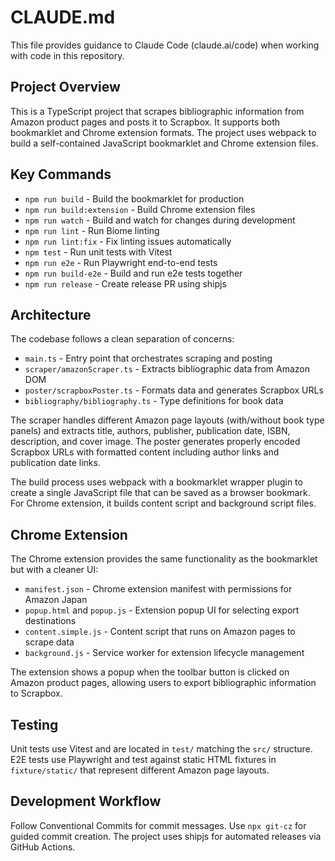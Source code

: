 # CLAUDE.md

This file provides guidance to Claude Code (claude.ai/code) when working with code in this repository.

## Project Overview

This is a TypeScript project that scrapes bibliographic information from Amazon product pages and posts it to Scrapbox. It supports both bookmarklet and Chrome extension formats. The project uses webpack to build a self-contained JavaScript bookmarklet and Chrome extension files.

## Key Commands

- `npm run build` - Build the bookmarklet for production
- `npm run build:extension` - Build Chrome extension files
- `npm run watch` - Build and watch for changes during development  
- `npm run lint` - Run Biome linting
- `npm run lint:fix` - Fix linting issues automatically
- `npm test` - Run unit tests with Vitest
- `npm run e2e` - Run Playwright end-to-end tests
- `npm run build-e2e` - Build and run e2e tests together
- `npm run release` - Create release PR using shipjs

## Architecture

The codebase follows a clean separation of concerns:

- `main.ts` - Entry point that orchestrates scraping and posting
- `scraper/amazonScraper.ts` - Extracts bibliographic data from Amazon DOM
- `poster/scrapboxPoster.ts` - Formats data and generates Scrapbox URLs
- `bibliography/bibliography.ts` - Type definitions for book data

The scraper handles different Amazon page layouts (with/without book type panels) and extracts title, authors, publisher, publication date, ISBN, description, and cover image. The poster generates properly encoded Scrapbox URLs with formatted content including author links and publication date links.

The build process uses webpack with a bookmarklet wrapper plugin to create a single JavaScript file that can be saved as a browser bookmark. For Chrome extension, it builds content script and background script files.

## Chrome Extension

The Chrome extension provides the same functionality as the bookmarklet but with a cleaner UI:

- `manifest.json` - Chrome extension manifest with permissions for Amazon Japan
- `popup.html` and `popup.js` - Extension popup UI for selecting export destinations
- `content.simple.js` - Content script that runs on Amazon pages to scrape data
- `background.js` - Service worker for extension lifecycle management

The extension shows a popup when the toolbar button is clicked on Amazon product pages, allowing users to export bibliographic information to Scrapbox.

## Testing

Unit tests use Vitest and are located in `test/` matching the `src/` structure. E2E tests use Playwright and test against static HTML fixtures in `fixture/static/` that represent different Amazon page layouts.

## Development Workflow

Follow Conventional Commits for commit messages. Use `npx git-cz` for guided commit creation. The project uses shipjs for automated releases via GitHub Actions.